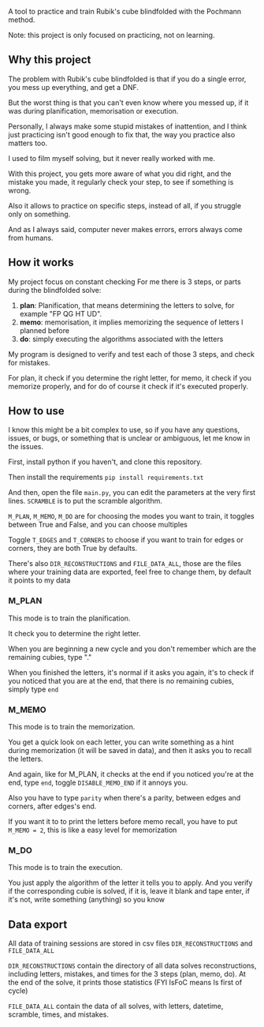 A tool to practice and train Rubik's cube blindfolded with the Pochmann method.

Note: this project is only focused on practicing, not on learning.

## Why this project
The problem with Rubik's cube blindfolded is that if you do a single error, you mess up everything, and get a DNF.

But the worst thing is that you can't even know where you messed up, if it was during planification, memorisation or execution.

Personally, I always make some stupid mistakes of inattention, and I think just practicing isn't good enough to fix that, the way you practice also matters too.

I used to film myself solving, but it never really worked with me.

With this project, you gets more aware of what you did right, and the mistake you made, it regularly check your step, to see if something is wrong.

Also it allows to practice on specific steps, instead of all, if you struggle only on something.

And as I always said, computer never makes errors, errors always come from humans.

## How it works

My project focus on constant checking
For me there is 3 steps, or parts during the blindfolded solve:
1. **plan**: Planification, that means determining the letters to solve, for example "FP QG HT UD".
2. **memo**: memorisation, it implies memorizing the sequence of letters I planned before
3. **do**: simply executing the algorithms associated with the letters

My program is designed to verify and test each of those 3 steps, and check for mistakes.

For plan, it check if you determine the right letter, for memo, it check if you memorize properly, and for do of course it check if it's executed properly.

## How to use
I know this might be a bit complex to use, so if you have any questions, issues, or bugs, or something that is unclear or ambiguous, let me know in the issues.

First, install python if you haven't, and clone this repository.

Then install the requirements `pip install requirements.txt`

And then, open the file `main.py`, you can edit the parameters at the very first lines.
`SCRAMBLE` is to put the scramble algorithm.

`M_PLAN`, `M_MEMO`, `M_DO` are for choosing the modes you want to train, it toggles between True and False, and you can choose multiples

Toggle `T_EDGES` and `T_CORNERS` to choose if you want to train for edges or corners, they are both True by defaults.

There's also `DIR_RECONSTRUCTIONS` and `FILE_DATA_ALL`, those are the files where your training data are exported, feel free to change them, by default it points to my data

### M_PLAN
This mode is to train the planification.

It check you to determine the right letter.

When you are beginning a new cycle and you don't remember which are the remaining cubies, type "."

When you finished the letters, it's normal if it asks you again, it's to check if you noticed that you are at the end, that there is no remaining cubies, simply type `end`

### M_MEMO
This mode is to train the memorization.

You get a quick look on each letter, you can write something as a hint during memorization (it will be saved in data), and then it asks you to recall the letters.

And again, like for M_PLAN, it checks at the end if you noticed you're at the end, type `end`, toggle `DISABLE_MEMO_END` if it annoys you.

Also you have to type `parity` when there's a parity, between edges and corners, after edges's end.

If you want it to to print the letters before memo recall, you have to put `M_MEMO = 2`, this is like a easy level for memorization

### M_DO
This mode is to train the execution.

You just apply the algorithm of the letter it tells you to apply. And you verify if the corresponding cubie is solved, if it is, leave it blank and tape enter, if it's not, write something (anything) so you know


## Data export

All data of training sessions are stored in csv files `DIR_RECONSTRUCTIONS` and `FILE_DATA_ALL`

`DIR_RECONSTRUCTIONS` contain the directory of all data solves reconstructions, including letters, mistakes, and times for the 3 steps (plan, memo, do). At the end of the solve, it prints those statistics (FYI IsFoC means Is first of cycle)

`FILE_DATA_ALL` contain the data of all solves, with letters, datetime, scramble, times, and mistakes.